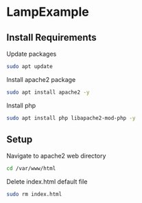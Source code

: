 # LampExample

## Install Requirements
Update packages
```sh
sudo apt update
```
Install apache2 package
```sh
sudo apt install apache2 -y
```
Install php
```sh
sudo apt install php libapache2-mod-php -y
```
## Setup
Navigate to apache2 web directory
```sh
cd /var/www/html
```
Delete index.html default file
```sh
sudo rm index.html
```

